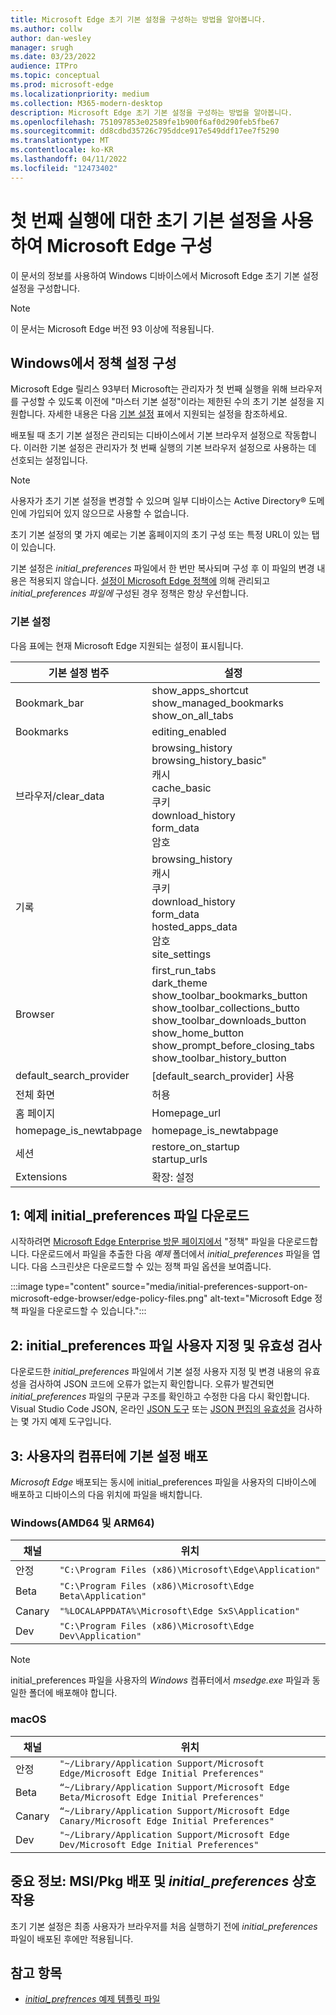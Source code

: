 ```yaml
---
title: Microsoft Edge 초기 기본 설정을 구성하는 방법을 알아봅니다.
ms.author: collw
author: dan-wesley
manager: srugh
ms.date: 03/23/2022
audience: ITPro
ms.topic: conceptual
ms.prod: microsoft-edge
ms.localizationpriority: medium
ms.collection: M365-modern-desktop
description: Microsoft Edge 초기 기본 설정을 구성하는 방법을 알아봅니다.
ms.openlocfilehash: 751097853e02589fe1b900f6af0d290feb5fbe67
ms.sourcegitcommit: dd8cdbd35726c795ddce917e549ddf17ee7f5290
ms.translationtype: MT
ms.contentlocale: ko-KR
ms.lasthandoff: 04/11/2022
ms.locfileid: "12473402"
---
```

# <a name="configure-microsoft-edge-using-initial-preferences-settings-for-the-first-run"></a>첫 번째 실행에 대한 초기 기본 설정을 사용하여 Microsoft Edge 구성

이 문서의 정보를 사용하여 Windows 디바이스에서 Microsoft Edge 초기 기본 설정 설정을 구성합니다.

> [!Note]
> 이 문서는 Microsoft Edge 버전 93 이상에 적용됩니다.

## <a name="configure-policy-settings-on-windows"></a>Windows에서 정책 설정 구성

Microsoft Edge 릴리스 93부터 Microsoft는 관리자가 첫 번째 실행을 위해 브라우저를 구성할 수 있도록 이전에 "마스터 기본 설정"이라는 제한된 수의 초기 기본 설정을 지원합니다. 자세한 내용은 다음 [기본 설정](#preference-settings) 표에서 지원되는 설정을 참조하세요.

배포될 때 초기 기본 설정은 관리되는 디바이스에서 기본 브라우저 설정으로 작동합니다. 이러한 기본 설정은 관리자가 첫 번째 실행의 기본 브라우저 설정으로 사용하는 데 선호되는 설정입니다.

> [!NOTE]
> 사용자가 초기 기본 설정을 변경할 수 있으며 일부 디바이스는 Active Directory® 도메인에 가입되어 있지 않으므로 사용할 수 없습니다.

초기 기본 설정의 몇 가지 예로는 기본 홈페이지의 초기 구성 또는 특정 URL이 있는 탭이 있습니다.

기본 설정은 *initial_preferences* 파일에서 한 번만 복사되며 구성 후 이 파일의 변경 내용은 적용되지 않습니다. [설정이 Microsoft Edge 정책에](/deployedge/microsoft-edge-policies) 의해 관리되고 *initial_preferences 파일에* 구성된 경우 정책은 항상 우선합니다.

### <a name="preference-settings"></a>기본 설정

다음 표에는 현재 Microsoft Edge 지원되는 설정이 표시됩니다.

| 기본 설정 범주 | 설정 |
| - | - |
| Bookmark_bar | show_apps_shortcut<br>show_managed_bookmarks<br>show_on_all_tabs |
| Bookmarks | editing_enabled |
| 브라우저/clear_data | browsing_history<br>browsing_history_basic"<br>캐시<br>cache_basic<br>쿠키<br>download_history<br>form_data<br>암호 |
| 기록 | browsing_history<br>캐시<br>쿠키<br>download_history<br>form_data<br>hosted_apps_data<br>암호<br>site_settings |
| Browser | first_run_tabs<br>dark_theme<br>show_toolbar_bookmarks_button<br>show_toolbar_collections_butto<br>show_toolbar_downloads_button<br>show_home_button<br>show_prompt_before_closing_tabs<br>show_toolbar_history_button |
| default_search_provider | [default_search_provider] 사용 |
| 전체 화면 | 허용 |
| 홈 페이지 | Homepage_url |
| homepage_is_newtabpage | homepage_is_newtabpage |
| 세션 | restore_on_startup<br>startup_urls |
| Extensions | 확장: 설정 |

## <a name="1-download-an-example-initial_preferences-file"></a>1: 예제 initial_preferences 파일 다운로드

시작하려면 [Microsoft Edge Enterprise 방문 페이지에서](https://www.microsoft.com/edge/business/download) "정책" 파일을 다운로드합니다. 다운로드에서 파일을 추출한 다음 *예제* 폴더에서 *initial_preferences* 파일을 엽니다. 다음 스크린샷은 다운로드할 수 있는 정책 파일 옵션을 보여줍니다.

:::image type="content" source="media/initial-preferences-support-on-microsoft-edge-browser/edge-policy-files.png" alt-text="Microsoft Edge 정책 파일을 다운로드할 수 있습니다.":::

## <a name="2-customize-and-validate-the-initial_preferences-file"></a>2: initial_preferences 파일 사용자 지정 및 유효성 검사

다운로드한 *initial_preferences* 파일에서 기본 설정 사용자 지정 및 변경 내용의 유효성을 검사하여 JSON 코드에 오류가 없는지 확인합니다. 오류가 발견되면 *initial_preferences* 파일의 구문과 구조를 확인하고 수정한 다음 다시 확인합니다. Visual Studio Code JSON, 온라인 [JSON 도구](https://jsonformatter.org/) 또는 [JSON 편집의 유효성을](https://code.visualstudio.com/docs/languages/json) 검사하는 몇 가지 예제 도구입니다.

## <a name="3-deploy-preferences-to-users-computer"></a>3: 사용자의 컴퓨터에 기본 설정 배포

*Microsoft Edge* 배포되는 동시에 initial_preferences 파일을 사용자의 디바이스에 배포하고 디바이스의 다음 위치에 파일을 배치합니다.

### <a name="windows-amd64-and-arm64"></a>Windows(AMD64 및 ARM64)

| 채널 | 위치 |
| - | - |
| 안정 | `"C:\Program Files (x86)\Microsoft\Edge\Application"` |
| Beta | `"C:\Program Files (x86)\Microsoft\Edge Beta\Application"` |
|Canary | `"%LOCALAPPDATA%\Microsoft\Edge SxS\Application"` |
| Dev | `"C:\Program Files (x86)\Microsoft\Edge Dev\Application"` |

> [!NOTE]
> initial_preferences 파일을 사용자의 *Windows* 컴퓨터에서 *msedge.exe* 파일과 동일한 폴더에 배포해야 합니다.  

### <a name="macos"></a>macOS

| 채널 | 위치 |
| - | - |
| 안정 | `"~/Library/Application Support/Microsoft Edge/Microsoft Edge Initial Preferences"` |
| Beta | `“~/Library/Application Support/Microsoft Edge Beta/Microsoft Edge Initial Preferences"` |
| Canary | `“~/Library/Application Support/Microsoft Edge Canary/Microsoft Edge Initial Preferences"` |
| Dev | `"~/Library/Application Support/Microsoft Edge Dev/Microsoft Edge Initial Preferences"` |

## <a name="important-notes-msi--pkg-deployment-and-initial_preferences-interaction"></a>중요 정보: MSI/Pkg 배포 및 *initial_preferences* 상호 작용

초기 기본 설정은 최종 사용자가 브라우저를 처음 실행하기 전에 *initial_preferences* 파일이 배포된 후에만 적용됩니다.  

## <a name="see-also"></a>참고 항목

- [*initial_prefrences* 예제 템플릿 파일](/edge/business/download)
